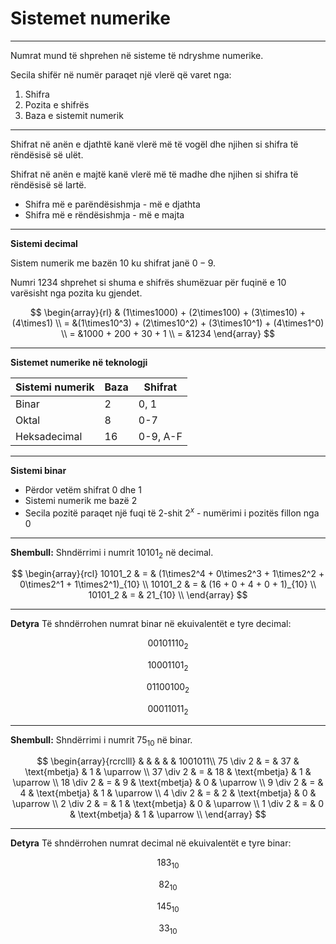 # Sistemet numerike

---

Numrat mund të shprehen në sisteme të ndryshme numerike.

Secila shifër në numër paraqet një vlerë që varet nga:

1. Shifra
2. Pozita e shifrës
3. Baza e sistemit numerik

---

Shifrat në anën e djathtë kanë vlerë më të vogël dhe njihen si shifra të rëndësisë së ulët.

Shifrat në anën e majtë kanë vlerë më të madhe dhe njihen si shifra të rëndësisë së lartë.

- Shifra më e parëndësishmja - më e djathta
- Shifra më e rëndësishmja - më e majta

---

**Sistemi decimal**

Sistem numerik me bazën $10$ ku shifrat janë $0-9$.

Numri $1234$ shprehet si shuma e shifrës shumëzuar për fuqinë e $10$ varësisht nga pozita ku gjendet.

$$
\begin{array}{rl}
& (1\times1000) + (2\times100) + (3\times10) + (4\times1) \\
= &(1\times10^3) + (2\times10^2) + (3\times10^1)  + (4\times1^0) \\
= &1000 + 200 + 30 + 1 \\
= &1234
\end{array}
$$

---

**Sistemet numerike në teknologji**

| Sistemi numerik | Baza | Shifrat  |
| --------------- | ---- | -------- |
| Binar           | 2    | 0, 1     |
| Oktal           | 8    | 0-7      |
| Heksadecimal    | 16   | 0-9, A-F |

---

**Sistemi binar**

- Përdor vetëm shifrat 0 dhe 1
- Sistemi numerik me bazë 2
- Secila pozitë paraqet një fuqi të 2-shit $2^x$ - numërimi i pozitës fillon nga 0

---

**Shembull:** Shndërrimi i numrit $10101_2$ në decimal.

$$
\begin{array}{rcl}
10101_2 & = & (1\times2^4 + 0\times2^3 + 1\times2^2 + 0\times2^1 + 1\times2^1)_{10} \\
10101_2 & = & (16 + 0 + 4 + 0 + 1)_{10} \\
10101_2 & = & 21_{10} \\
\end{array}
$$

---

**Detyra** Të shndërrohen numrat binar në ekuivalentët e tyre decimal:

$$
00101110_2 \tag{1}
$$

$$
10001101_2 \tag{2}
$$

$$
01100100_2 \tag{3}
$$

$$
00011011_2 \tag{4}
$$

---

**Shembull:** Shndërrimi i numrit $75_{10}$ në binar.

$$
\begin{array}{rcrclll}
& & & & & 1001011\\
75 \div 2 & = & 37 & \text{mbetja} & 1 & \uparrow \\
37 \div 2 & = & 18 & \text{mbetja} & 1 & \uparrow \\
18 \div 2 & = & 9  & \text{mbetja} & 0 & \uparrow \\
9  \div 2 & = & 4  & \text{mbetja} & 1 & \uparrow \\
4  \div 2 & = & 2  & \text{mbetja} & 0 & \uparrow \\
2  \div 2 & = & 1  & \text{mbetja} & 0 & \uparrow \\
1  \div 2 & = & 0  & \text{mbetja} & 1 & \uparrow \\
\end{array}
$$

---

**Detyra** Të shndërrohen numrat decimal në ekuivalentët e tyre binar:

$$
183_{10} \tag{1}
$$

$$
82_{10} \tag{2}
$$

$$
145_{10} \tag{3}
$$

$$
33_{10} \tag{4}
$$
